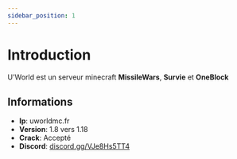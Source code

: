 ```yaml
---
sidebar_position: 1
---
```


# Introduction

U'World est un serveur minecraft **MissileWars**, **Survie** et **OneBlock**

## Informations
- **Ip**: uworldmc.fr
- **Version**: 1.8 vers 1.18
- **Crack**: Accepté
- **Discord**: [discord.gg/VJe8Hs5TT4](https://discord.gg/VJe8Hs5TT4)
